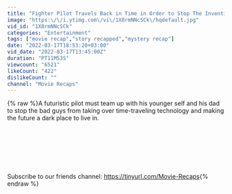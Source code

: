 ```yaml
---
title: "Fighter Pilot Travels Back in Time in Order to Stop The Invention of Time Travelling"
image: "https:\/\/i.ytimg.com\/vi\/1X8rmNNcSCk\/hqdefault.jpg"
vid_id: "1X8rmNNcSCk"
categories: "Entertainment"
tags: ["movie recap","story recapped","mystery recap"]
date: "2022-03-17T18:53:20+03:00"
vid_date: "2022-03-17T13:45:00Z"
duration: "PT11M53S"
viewcount: "6521"
likeCount: "422"
dislikeCount: ""
channel: "Movie Recaps"
---
```

{% raw %}A futuristic pilot must team up with his younger self and his dad to stop the bad guys from taking over time-traveling technology and making the future a dark place to live in.<br /><br /><br /><br /><br /><br /><br /><br />Subscribe to our friends channel: <a rel="nofollow" target="blank" href="https://tinyurl.com/Movie-Recaps">https://tinyurl.com/Movie-Recaps</a>{% endraw %}
